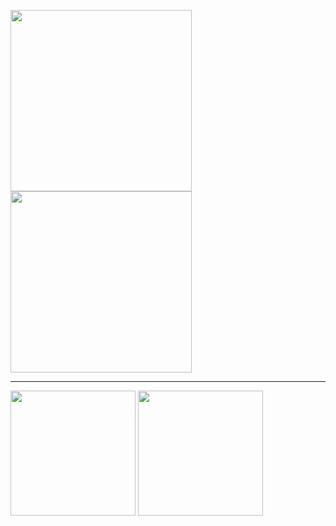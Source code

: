 <p>
	<img height=290 align="center" src=https://github-readme-stats.vercel.app/api?username=MCTBL&show_icons=true&&show=reviews,prs_merged,prs_merged_percentage&theme=tokyonight&rank_icon=percentile/>
	<img height=290 align="center" src="https://github-profile-trophy.vercel.app/?username=MCTBL&rank=-C,-?&column=3&margin-w=15&margin-h=15&theme=monokai"/>
<p/>

---

<p>
	<img height=200 align="center" src="http://github-readme-streak-stats.herokuapp.com?user=MCTBL"/>
	<img height=200 align="center" src="https://github-readme-stats.vercel.app/api/top-langs/?username=MCTBL&layout=compact"/>
<p/>

<!--
**MCTBL/MCTBL** is a ✨ _special_ ✨ repository because its `README.md` (this file) appears on your GitHub profile.

Here are some ideas to get you started:

- 🔭 I’m currently working on ...
- 🌱 I’m currently learning ...
- 👯 I’m looking to collaborate on ...
- 🤔 I’m looking for help with ...
- 💬 Ask me about ...
- 📫 How to reach me: ...
- 😄 Pronouns: ...
- ⚡ Fun fact: ...
-->
